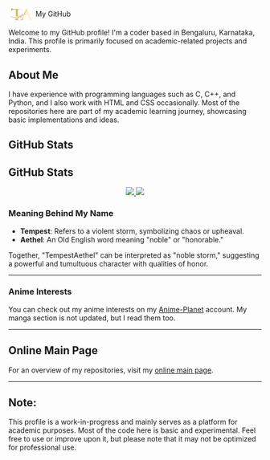 <img src="https://raw.githubusercontent.com/TempestAethel/TempestAethel/main/TA.png" alt="TA Logo" width="50" style="vertical-align: middle;"> My GitHub  

Welcome to my GitHub profile! I'm a coder based in Bengaluru, Karnataka, India. This profile is primarily focused on academic-related projects and experiments.  

## About Me  
I have experience with programming languages such as C, C++, and Python, and I also work with HTML and CSS occasionally. Most of the repositories here are part of my academic learning journey, showcasing basic implementations and ideas.  

## GitHub Stats
## GitHub Stats
<div align="center">
  <a href="https://github.com/TempestAethel">
    <img height="180em" src="https://github-readme-stats.vercel.app/api/?username=TempestAethel&show_icons=true&theme=dracula&include_all_commits=true&count_private=true" />
    <img height="180em" src="https://github-readme-stats.vercel.app/api/top-langs/?username=TempestAethel&layout=compact&langs_count=7&theme=dracula" />
  </a>
</div>

### Meaning Behind My Name  
- **Tempest**: Refers to a violent storm, symbolizing chaos or upheaval.  
- **Aethel**: An Old English word meaning "noble" or "honorable."  

Together, "TempestAethel" can be interpreted as "noble storm," suggesting a powerful and tumultuous character with qualities of honor.  

---

### Anime Interests
You can check out my anime interests on my [Anime-Planet](https://www.anime-planet.com/users/TempestAethel) account. My manga section is not updated, but I read them too.

---

## Online Main Page  
For an overview of my repositories, visit my [online main page](https://tempestaethel.github.io/TempestAethel/).


---
## Note:  
This profile is a work-in-progress and mainly serves as a platform for academic purposes. Most of the code here is basic and experimental. Feel free to use or improve upon it, but please note that it may not be optimized for professional use.

